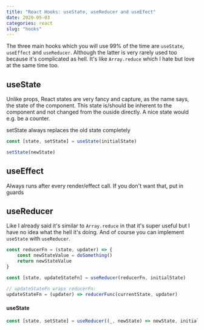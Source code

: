 ```yaml
---
title: "React Hooks: useState, useReducer and useEfect"
date: 2020-05-03
categories: react
slug: "hooks"
---
```

The three main hooks which you will use 99% of the time are `useState`, `useEffect` and `useReducer`. Although the latter is very rarely used too because it's complicated as hell. It's like `Array.reduce` which I hate but love at the same time too.


## useState

Unlike props, React states are very fancy and capture, as the name says, the state of the component. This state is/should be inherent to the component and not changed from the ouside directly. A nice state would e.g. be a counter.

setState always replaces the old state completely


```js
const [state, setState] = useState(initialState)

setState(newState)
```





## useEffect
Always runs after every render/effect call. If you don't want that, put in guards






## useReducer

Like I already said it's similar to `Array.reduce` in that it's super useful but I have no idea what the hell it's doing. And of course you can implement `useState` with `useReducer`.

```js
const reducerFn = (state, updater) => {
    const newStateValue = doSomething()
    return newStateValue
}

const [state, updateStateFn] = useReducer(reducerFn, initialState)

// updateStateFn wraps reducerFn:
updateStateFn = (updater) => reducerFunc(currentState, updater)
```



#### useState


```js
const [state, setState] = useReducer((_, newState) => newState, initialState)
```


